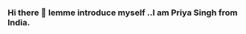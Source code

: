 ### Hi there 👋 lemme introduce myself ..I am Priya Singh from India. 

<!--
**priya510/priya510** is a ✨ _special_ ✨ repository because its `README.md` (this file) appears on your GitHub profile.

Here are some ideas to get you started:

- 🔭 I’m currently working on Python and full stack java...
- 🌱 I’m currently learning Data science with python...
- 👯 I’m looking to collaborate on Youtube...
- 🤔 I’m looking for help with Virtual Assistance...
- 💬 Ask me about Programming languages and coding...
- 📫 How to reach me: priyaksingh98@gmail.com...
- 😄 Pronouns: ...
- ⚡ Fun fact: ...
-->

